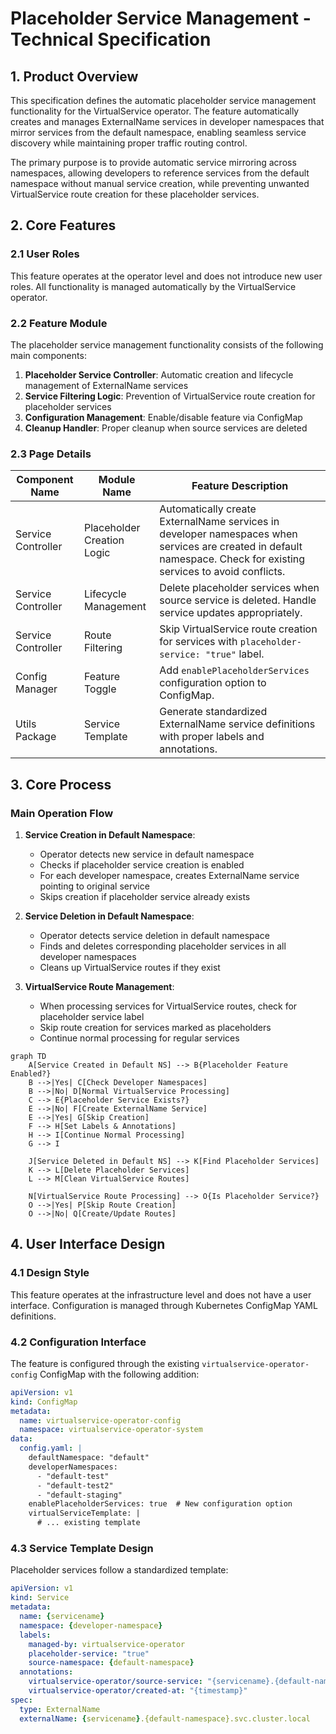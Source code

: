 # Placeholder Service Management - Technical Specification

## 1. Product Overview

This specification defines the automatic placeholder service management functionality for the VirtualService operator. The feature automatically creates and manages ExternalName services in developer namespaces that mirror services from the default namespace, enabling seamless service discovery while maintaining proper traffic routing control.

The primary purpose is to provide automatic service mirroring across namespaces, allowing developers to reference services from the default namespace without manual service creation, while preventing unwanted VirtualService route creation for these placeholder services.

## 2. Core Features

### 2.1 User Roles

This feature operates at the operator level and does not introduce new user roles. All functionality is managed automatically by the VirtualService operator.

### 2.2 Feature Module

The placeholder service management functionality consists of the following main components:

1. **Placeholder Service Controller**: Automatic creation and lifecycle management of ExternalName services
2. **Service Filtering Logic**: Prevention of VirtualService route creation for placeholder services
3. **Configuration Management**: Enable/disable feature via ConfigMap
4. **Cleanup Handler**: Proper cleanup when source services are deleted

### 2.3 Page Details

| Component Name | Module Name | Feature Description |
|----------------|-------------|---------------------|
| Service Controller | Placeholder Creation Logic | Automatically create ExternalName services in developer namespaces when services are created in default namespace. Check for existing services to avoid conflicts. |
| Service Controller | Lifecycle Management | Delete placeholder services when source service is deleted. Handle service updates appropriately. |
| Service Controller | Route Filtering | Skip VirtualService route creation for services with `placeholder-service: "true"` label. |
| Config Manager | Feature Toggle | Add `enablePlaceholderServices` configuration option to ConfigMap. |
| Utils Package | Service Template | Generate standardized ExternalName service definitions with proper labels and annotations. |

## 3. Core Process

### Main Operation Flow

1. **Service Creation in Default Namespace**:
   - Operator detects new service in default namespace
   - Checks if placeholder service creation is enabled
   - For each developer namespace, creates ExternalName service pointing to original service
   - Skips creation if placeholder service already exists

2. **Service Deletion in Default Namespace**:
   - Operator detects service deletion in default namespace
   - Finds and deletes corresponding placeholder services in all developer namespaces
   - Cleans up VirtualService routes if they exist

3. **VirtualService Route Management**:
   - When processing services for VirtualService routes, check for placeholder service label
   - Skip route creation for services marked as placeholders
   - Continue normal processing for regular services

```mermaid
graph TD
    A[Service Created in Default NS] --> B{Placeholder Feature Enabled?}
    B -->|Yes| C[Check Developer Namespaces]
    B -->|No| D[Normal VirtualService Processing]
    C --> E{Placeholder Service Exists?}
    E -->|No| F[Create ExternalName Service]
    E -->|Yes| G[Skip Creation]
    F --> H[Set Labels & Annotations]
    H --> I[Continue Normal Processing]
    G --> I
    
    J[Service Deleted in Default NS] --> K[Find Placeholder Services]
    K --> L[Delete Placeholder Services]
    L --> M[Clean VirtualService Routes]
    
    N[VirtualService Route Processing] --> O{Is Placeholder Service?}
    O -->|Yes| P[Skip Route Creation]
    O -->|No| Q[Create/Update Routes]
```

## 4. User Interface Design

### 4.1 Design Style

This feature operates at the infrastructure level and does not have a user interface. Configuration is managed through Kubernetes ConfigMap YAML definitions.

### 4.2 Configuration Interface

The feature is configured through the existing `virtualservice-operator-config` ConfigMap with the following addition:

```yaml
apiVersion: v1
kind: ConfigMap
metadata:
  name: virtualservice-operator-config
  namespace: virtualservice-operator-system
data:
  config.yaml: |
    defaultNamespace: "default"
    developerNamespaces:
      - "default-test"
      - "default-test2" 
      - "default-staging"
    enablePlaceholderServices: true  # New configuration option
    virtualServiceTemplate: |
      # ... existing template
```

### 4.3 Service Template Design

Placeholder services follow a standardized template:

```yaml
apiVersion: v1
kind: Service
metadata:
  name: {servicename}
  namespace: {developer-namespace}
  labels:
    managed-by: virtualservice-operator
    placeholder-service: "true"
    source-namespace: {default-namespace}
  annotations:
    virtualservice-operator/source-service: "{servicename}.{default-namespace}.svc.cluster.local"
    virtualservice-operator/created-at: "{timestamp}"
spec:
  type: ExternalName
  externalName: {servicename}.{default-namespace}.svc.cluster.local
```